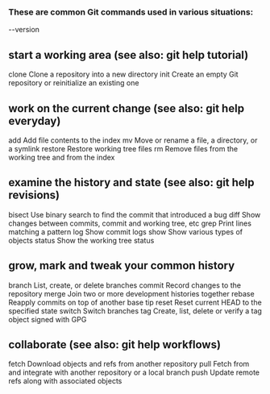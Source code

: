 ### These are common Git commands used in various situations:

--version

## start a working area (see also: git help tutorial)

clone Clone a repository into a new directory
init Create an empty Git repository or reinitialize an existing one

## work on the current change (see also: git help everyday)

add Add file contents to the index
mv Move or rename a file, a directory, or a symlink
restore Restore working tree files
rm Remove files from the working tree and from the index

## examine the history and state (see also: git help revisions)

bisect Use binary search to find the commit that introduced a bug
diff Show changes between commits, commit and working tree, etc
grep Print lines matching a pattern
log Show commit logs
show Show various types of objects
status Show the working tree status

## grow, mark and tweak your common history

branch List, create, or delete branches
commit Record changes to the repository
merge Join two or more development histories together
rebase Reapply commits on top of another base tip
reset Reset current HEAD to the specified state
switch Switch branches
tag Create, list, delete or verify a tag object signed with GPG

## collaborate (see also: git help workflows)

fetch Download objects and refs from another repository
pull Fetch from and integrate with another repository or a local branch
push Update remote refs along with associated objects
